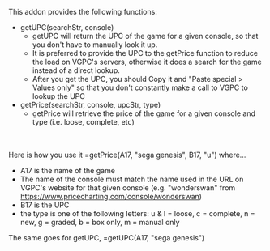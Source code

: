 This addon provides the following functions:
- getUPC(searchStr, console)</br>
  - getUPC will return the UPC of the game for a given console, so that you don't have to manually look it up.
  - It is preferred to provide the UPC to the getPrice function to reduce the load on VGPC's servers, otherwise it does a search for the game instead of a direct lookup.
  - After you get the UPC, you should Copy it and "Paste special > Values only" so that you don't constantly make a call to VGPC to lookup the UPC
- getPrice(searchStr, console, upcStr, type)
  - getPrice will retrieve the price of the game for a given console and type (i.e. loose, complete, etc)</br></br></br>

Here is how you use it =getPrice(A17, "sega genesis", B17, "u") where...
- A17 is the name of the game
- The name of the console must match the name used in the URL on VGPC's website for that given console (e.g. "wonderswan" from https://www.pricecharting.com/console/wonderswan)
- B17 is the UPC
- the type is one of the following letters: u & l = loose, c = complete, n = new, g = graded, b = box only, m = manual only
  
The same goes for getUPC, =getUPC(A17, "sega genesis")
